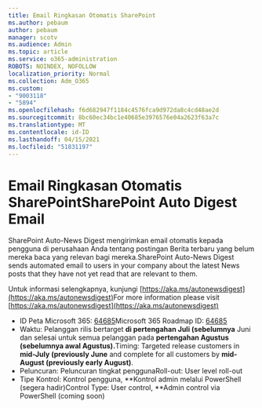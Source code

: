 ```yaml
---
title: Email Ringkasan Otomatis SharePoint
ms.author: pebaum
author: pebaum
manager: scotv
ms.audience: Admin
ms.topic: article
ms.service: o365-administration
ROBOTS: NOINDEX, NOFOLLOW
localization_priority: Normal
ms.collection: Adm_O365
ms.custom:
- "9003118"
- "5894"
ms.openlocfilehash: f6d682947f1184c4576fca9d972da8c4cd48ae2d
ms.sourcegitcommit: 8bc60ec34bc1e40685e3976576e04a2623f63a7c
ms.translationtype: MT
ms.contentlocale: id-ID
ms.lasthandoff: 04/15/2021
ms.locfileid: "51831197"
---
```

# <a name="sharepoint-auto-digest-email"></a><span data-ttu-id="3f69c-102">Email Ringkasan Otomatis SharePoint</span><span class="sxs-lookup"><span data-stu-id="3f69c-102">SharePoint Auto Digest Email</span></span>

<span data-ttu-id="3f69c-103">SharePoint Auto-News Digest mengirimkan email otomatis kepada pengguna di perusahaan Anda tentang postingan Berita terbaru yang belum mereka baca yang relevan bagi mereka.</span><span class="sxs-lookup"><span data-stu-id="3f69c-103">SharePoint Auto-News Digest sends automated email to users in your company about the latest News posts that they have not yet read that are relevant to them.</span></span>

<span data-ttu-id="3f69c-104">Untuk informasi selengkapnya, kunjungi [https://aka.ms/autonewsdigest](https://aka.ms/autonewsdigest)</span><span class="sxs-lookup"><span data-stu-id="3f69c-104">For more information please visit [https://aka.ms/autonewsdigest](https://aka.ms/autonewsdigest)</span></span>

- <span data-ttu-id="3f69c-105">ID Peta Microsoft 365:  [64685](https://www.microsoft.com/microsoft-365/roadmap?filters=&featureid=64685)</span><span class="sxs-lookup"><span data-stu-id="3f69c-105">Microsoft 365 Roadmap ID:  [64685](https://www.microsoft.com/microsoft-365/roadmap?filters=&featureid=64685)</span></span>
- <span data-ttu-id="3f69c-106">Waktu: Pelanggan rilis bertarget **di pertengahan Juli (sebelumnya** Juni dan selesai untuk semua pelanggan pada **pertengahan Agustus (sebelumnya awal Agustus).**</span><span class="sxs-lookup"><span data-stu-id="3f69c-106">Timing: Targeted release customers in  **mid-July (previously June**  and complete for all customers by  **mid-August (previously early August)**.</span></span>
- <span data-ttu-id="3f69c-107">Peluncuran: Peluncuran tingkat pengguna</span><span class="sxs-lookup"><span data-stu-id="3f69c-107">Roll-out: User level roll-out</span></span>
- <span data-ttu-id="3f69c-108">Tipe Kontrol: Kontrol pengguna, \*\*Kontrol admin melalui PowerShell (segera hadir)</span><span class="sxs-lookup"><span data-stu-id="3f69c-108">Control Type: User control,  \*\*Admin control via PowerShell (coming soon)</span></span>
